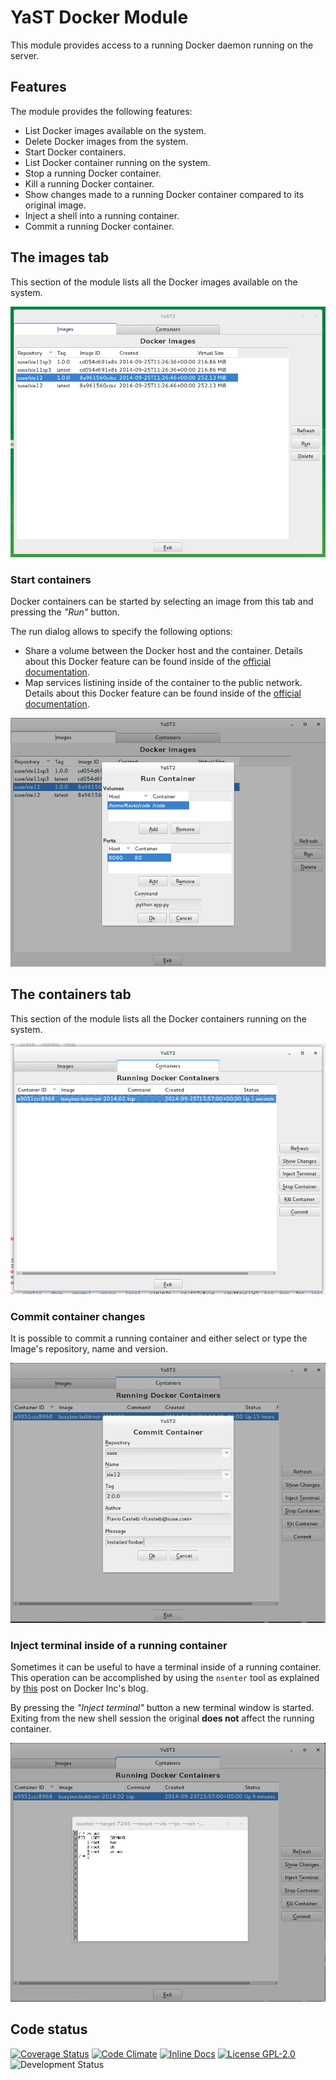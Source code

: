 # YaST Docker Module

This module provides access to a running Docker daemon running on the server.

## Features

The module provides the following features:

  * List Docker images available on the system.
  * Delete Docker images from the system.
  * Start Docker containers.
  * List Docker container running on the system.
  * Stop a running Docker container.
  * Kill a running Docker container.
  * Show changes made to a running Docker container compared to its original
    image.
  * Inject a shell into a running container.
  * Commit a running Docker container.

## The images tab

This section of the module lists all the Docker images available on the system.

<p align="center">
  <img src="doc/images_tab.png" alt="Docker Images Tab">
</p>


### Start containers

Docker containers can be started by selecting an image from this tab and pressing
the *"Run"* button.

The run dialog allows to specify the following options:

  * Share a volume between the Docker host and the container.
    Details about this Docker feature can be found inside of the [official documentation](https://docs.docker.com/userguide/dockervolumes/#mount-a-host-directory-as-a-data-volume).
  * Map services listining inside of the container to the public network.
    Details about this Docker feature can be found inside of the [official documentation](https://docs.docker.com/installation/mac/#container-port-redirection).

<p align="center">
  <img src="doc/run_container.png" alt="Docker Images Tab">
</p>


## The containers tab

This section of the module lists all the Docker containers running on the system.

<p align="center">
  <img src="doc/containers_tab.png" alt="Docker Container Tab">
</p>


### Commit container changes

It is possible to commit a running container and either select or type the
Image's repository, name and version.

<p align="center">
  <img src="doc/commit_container.png" alt="Docker Container Tab">
</p>

### Inject terminal inside of a running container

Sometimes it can be useful to have a terminal inside of a running container.
This operation can be accomplished by using the `nsenter` tool as explained
by [this](https://blog.docker.com/2014/06/why-you-dont-need-to-run-sshd-in-docker/)
post on Docker Inc's blog.

By pressing the *"Inject terminal"* button a new terminal window is started.
Exiting from the new shell session the original **does not** affect the running
container.

<p align="center">
  <img src="doc/injected_terminal.png" alt="Docker Container Tab">
</p>


## Code status

[![Coverage Status](https://coveralls.io/repos/yast/yast-docker/badge.png)](https://coveralls.io/r/yast/yast-docker)
[![Code Climate](https://codeclimate.com/github/yast/yast-docker.png)](https://codeclimate.com/github/yast/yast-docker)
[![Inline Docs](http://inch-ci.org/github/yast/yast-docker.png?branch=master)](http://inch-ci.org/github/yast/yast-docker)
[![License GPL-2.0](http://b.repl.ca/v1/license-GPL--3.0-blue.png)](http://www.gnu.org/licenses/gpl-3.0-standalone.html)
![Development Status](http://b.repl.ca/v1/status-development-yellow.png)
